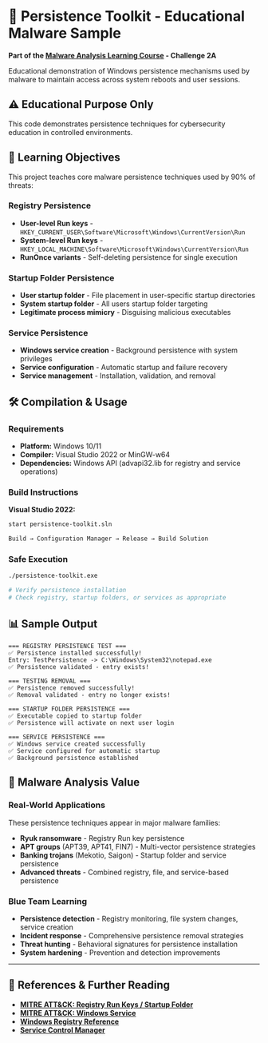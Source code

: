 # 🔄 Persistence Toolkit - Educational Malware Sample

**Part of the [Malware Analysis Learning Course](https://github.com/msh31/malware-analysis) - Challenge 2A**

Educational demonstration of Windows persistence mechanisms used by malware to maintain access across system reboots and user sessions.

## ⚠️ Educational Purpose Only

This code demonstrates persistence techniques for cybersecurity education in controlled environments.

## 🎯 Learning Objectives

This project teaches core malware persistence techniques used by 90% of threats:

### **Registry Persistence**
- **User-level Run keys** - `HKEY_CURRENT_USER\Software\Microsoft\Windows\CurrentVersion\Run`
- **System-level Run keys** - `HKEY_LOCAL_MACHINE\Software\Microsoft\Windows\CurrentVersion\Run` 
- **RunOnce variants** - Self-deleting persistence for single execution

### **Startup Folder Persistence**
- **User startup folder** - File placement in user-specific startup directories
- **System startup folder** - All users startup folder targeting
- **Legitimate process mimicry** - Disguising malicious executables

### **Service Persistence**
- **Windows service creation** - Background persistence with system privileges
- **Service configuration** - Automatic startup and failure recovery
- **Service management** - Installation, validation, and removal

## 🛠️ Compilation & Usage

### **Requirements**
- **Platform:** Windows 10/11
- **Compiler:** Visual Studio 2022 or MinGW-w64
- **Dependencies:** Windows API (advapi32.lib for registry and service operations)

### **Build Instructions**

**Visual Studio 2022:**
```bash
start persistence-toolkit.sln

Build → Configuration Manager → Release → Build Solution
```

### **Safe Execution**
```bash
./persistence-toolkit.exe

# Verify persistence installation
# Check registry, startup folders, or services as appropriate
```

## 📊 Sample Output

```
=== REGISTRY PERSISTENCE TEST ===
✅ Persistence installed successfully!
Entry: TestPersistence -> C:\Windows\System32\notepad.exe
✅ Persistence validated - entry exists!

=== TESTING REMOVAL ===
✅ Persistence removed successfully!
✅ Removal validated - entry no longer exists!

=== STARTUP FOLDER PERSISTENCE ===
✅ Executable copied to startup folder
✅ Persistence will activate on next user login

=== SERVICE PERSISTENCE ===
✅ Windows service created successfully
✅ Service configured for automatic startup
✅ Background persistence established
```

## 🔬 Malware Analysis Value

### **Real-World Applications**
These persistence techniques appear in major malware families:
- **Ryuk ransomware** - Registry Run key persistence
- **APT groups** (APT39, APT41, FIN7) - Multi-vector persistence strategies
- **Banking trojans** (Mekotio, Saigon) - Startup folder and service persistence
- **Advanced threats** - Combined registry, file, and service-based persistence

### **Blue Team Learning**
- **Persistence detection** - Registry monitoring, file system changes, service creation
- **Incident response** - Comprehensive persistence removal strategies  
- **Threat hunting** - Behavioral signatures for persistence installation
- **System hardening** - Prevention and detection improvements

---

## 📖 References & Further Reading

- **[MITRE ATT&CK: Registry Run Keys / Startup Folder](https://attack.mitre.org/techniques/T1547/001/)**
- **[MITRE ATT&CK: Windows Service](https://attack.mitre.org/techniques/T1543/003/)**
- **[Windows Registry Reference](https://docs.microsoft.com/en-us/windows/win32/sysinfo/registry)**
- **[Service Control Manager](https://docs.microsoft.com/en-us/windows/win32/services/service-control-manager)**